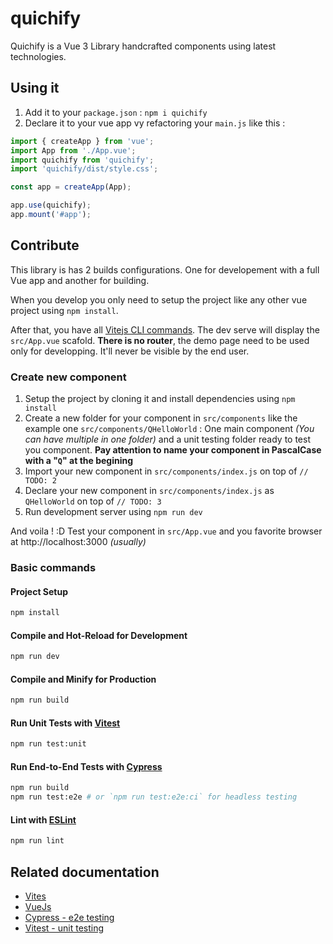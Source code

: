 # quichify

Quichify is a Vue 3 Library handcrafted components using latest technologies.

## Using it

1. Add it to your `package.json` : `npm i quichify`
2. Declare it to your vue app vy refactoring your `main.js` like this :

```js
import { createApp } from 'vue';
import App from './App.vue';
import quichify from 'quichify';
import 'quichify/dist/style.css';

const app = createApp(App);

app.use(quichify);
app.mount('#app');
```

## Contribute

This library is has 2 builds configurations. One for developement with a full Vue app and another for building.

When you develop you only need to setup the project like any other vue project using `npm install`.

After that, you have all [Vitejs CLI commands](https://vitejs.dev/guide/#command-line-interface).
The dev serve will display the `src/App.vue` scafold.
**There is no router**, the demo page need to be used only for developping. It'll never be visible by the end user.

### Create new component

1. Setup the project by cloning it and install dependencies using `npm install`
2. Create a new folder for your component in `src/components` like the example one `src/components/QHelloWorld` : One main component _(You can have multiple in one folder)_ and a unit testing folder ready to test you component. **Pay attention to name your component in PascalCase with a "`Q`" at the begining**
3. Import your new component in `src/components/index.js` on top of `// TODO: 2`
4. Declare your new component in `src/components/index.js` as `QHelloWorld` on top of `// TODO: 3`
5. Run development server using `npm run dev`

And voila ! :D
Test your component in `src/App.vue` and you favorite browser at http://localhost:3000 _(usually)_

### Basic commands

#### Project Setup

```sh
npm install
```

#### Compile and Hot-Reload for Development

```sh
npm run dev
```

#### Compile and Minify for Production

```sh
npm run build
```

#### Run Unit Tests with [Vitest](https://vitest.dev/)

```sh
npm run test:unit
```

#### Run End-to-End Tests with [Cypress](https://www.cypress.io/)

```sh
npm run build
npm run test:e2e # or `npm run test:e2e:ci` for headless testing
```

#### Lint with [ESLint](https://eslint.org/)

```sh
npm run lint
```

## Related documentation

- [Vites](https://vitejs.dev/)
- [VueJs](https://vuejs.org/)
- [Cypress - e2e testing](https://www.cypress.io/)
- [Vitest - unit testing](https://vitest.dev/)
